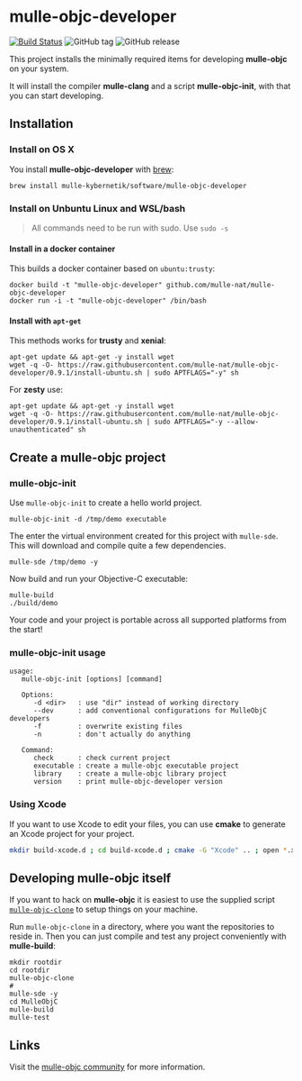 [comment]: <> (DO NOT EDIT THIS FILE. EDIT THE TEMPLATE "templates/README.md.scion")
# mulle-objc-developer

[![Build Status](https://travis-ci.org/mulle-nat/mulle-objc-developer.svg)](https://travis-ci.org/mulle-objc/mulle-objc-developer)
![GitHub tag](https://img.shields.io/github/tag/mulle-nat/mulle-objc-developer.svg)
![GitHub release](https://img.shields.io/github/release/mulle-nat/mulle-objc-developer.svg)


This project installs the minimally required items for developing
**mulle-objc** on your system.

It will install the compiler **mulle-clang** and a
script **mulle-objc-init**, with that you can start developing.


## Installation

### Install on OS X

You install **mulle-objc-developer** with [brew](//brew.sh):

```
brew install mulle-kybernetik/software/mulle-objc-developer
```


### Install on Unbuntu Linux and WSL/bash

> All commands need to be run with sudo. Use `sudo -s`

#### Install in a docker container

This builds a docker container based on `ubuntu:trusty`:

```
docker build -t "mulle-objc-developer" github.com/mulle-nat/mulle-objc-developer
docker run -i -t "mulle-objc-developer" /bin/bash
```

#### Install with `apt-get`

This methods works for **trusty** and **xenial**:

```
apt-get update && apt-get -y install wget
wget -q -O- https://raw.githubusercontent.com/mulle-nat/mulle-objc-developer/0.9.1/install-ubuntu.sh | sudo APTFLAGS="-y" sh
```

For **zesty** use:

```
apt-get update && apt-get -y install wget
wget -q -O- https://raw.githubusercontent.com/mulle-nat/mulle-objc-developer/0.9.1/install-ubuntu.sh | sudo APTFLAGS="-y --allow-unauthenticated" sh
```


## Create a mulle-objc project

### mulle-objc-init

Use `mulle-objc-init` to create a hello world project.


```
mulle-objc-init -d /tmp/demo executable
```

The enter the virtual environment created for this project with `mulle-sde`.
This will download and compile quite a few dependencies.

```
mulle-sde /tmp/demo -y
```

Now build and run your Objective-C executable:

```
mulle-build
./build/demo
```

Your code and your project is portable across all supported
platforms from the start!


### mulle-objc-init usage

```
usage:
   mulle-objc-init [options] [command]

   Options:
      -d <dir>   : use "dir" instead of working directory
      --dev      : add conventional configurations for MulleObjC developers
      -f         : overwrite existing files
      -n         : don't actually do anything

   Command:
      check      : check current project
      executable : create a mulle-objc executable project
      library    : create a mulle-objc library project
      version    : print mulle-objc-developer version
```

### Using Xcode

If you want to use Xcode to edit your files, you can use **cmake** to generate
an Xcode project for your project.

```bash
mkdir build-xcode.d ; cd build-xcode.d ; cmake -G "Xcode" .. ; open *.xcodeproj
```

## Developing mulle-objc itself

If you want to hack on **mulle-objc** it is easiest to use the supplied
script [`mulle-objc-clone`](mulle-objc-clone) to setup things on
your machine.

Run `mulle-objc-clone` in a directory, where you want the repositories
to reside in. Then you can just compile and test any project conveniently
with **mulle-build**:

```
mkdir rootdir
cd rootdir
mulle-objc-clone
#
mulle-sde -y
cd MulleObjC
mulle-build
mulle-test
```

## Links

Visit the [mulle-objc community](https://mulle-objc.github.io) for more information.
